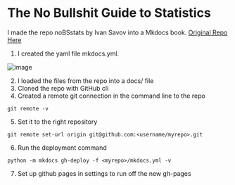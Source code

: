 # The No Bullshit Guide to Statistics
I made the repo noBSstats by Ivan Savov into a Mkdocs book.
[Original Repo Here](https://github.com/minireference/noBSstats)

1. I created the yaml file mkdocs.yml.

![image](https://github.com/user-attachments/assets/36c35ec8-11d3-4e2d-8a8a-63692c38c3c6)

2. I loaded the files from the repo into a docs/ file
3. Cloned the repo with GitHub cli
4. Created a remote git connection in the command line to the repo 

```git remote -v```

5. Set it to the right repository 

```git remote set-url origin git@github.com:<username/myrepo>.git```

6. Run the deployment command 

```python -m mkdocs gh-deploy -f <myrepo>/mkdocs.yml -v```

7. Set up github pages in settings to run off the new gh-pages


